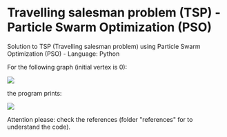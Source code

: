 # Travelling salesman problem (TSP) - Particle Swarm Optimization (PSO)
Solution to TSP (Travelling salesman problem) using Particle Swarm Optimization (PSO) - Language: Python

For the following graph (initial vertex is 0):

![](https://github.com/marcoscastro/tsp_pso/blob/master/images/output_graph.png)

the program prints:

![](https://github.com/marcoscastro/tsp_pso/blob/master/images/graph.png)

Attention please: check the references (folder "references" for to understand the code).
